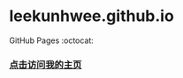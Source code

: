 # leekunhwee.github.io
GitHub Pages :octocat: 

### [点击访问我的主页](https://leekunhwee.github.io/ "访问主页")
